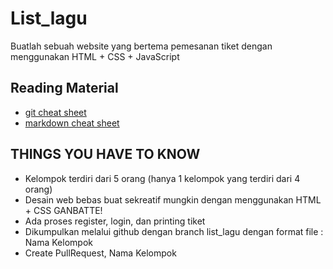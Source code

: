 # List_lagu
Buatlah sebuah website yang bertema pemesanan tiket dengan menggunakan HTML + CSS + JavaScript

## Reading Material
* [git cheat sheet](https://education.github.com/git-cheat-sheet-education.pdf)
* [markdown cheat sheet](https://enterprise.github.com/downloads/en/markdown-cheatsheet.pdf)

## THINGS YOU HAVE TO KNOW
* Kelompok terdiri dari 5 orang (hanya 1 kelompok yang terdiri dari 4 orang)
* Desain web bebas buat sekreatif mungkin dengan menggunakan HTML + CSS
GANBATTE!
* Ada proses register, login, dan printing tiket
* Dikumpulkan melalui github dengan branch list_lagu dengan format file :
Nama Kelompok
* Create PullRequest, Nama Kelompok
